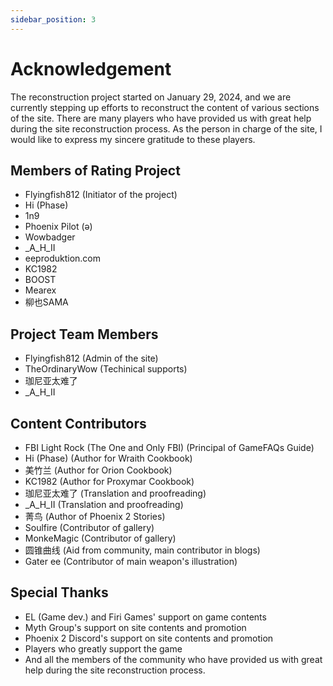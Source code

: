 ```yaml
---
sidebar_position: 3
---
```


# Acknowledgement

The reconstruction project started on January 29, 2024, and we are currently stepping up efforts to reconstruct the content of various sections of the site. There are many players who have provided us with great help during the site reconstruction process. As the person in charge of the site, I would like to express my sincere gratitude to these players.

## Members of Rating Project

- Flyingfish812 (Initiator of the project)
- Hi (Phase)
- 1n9
- Phoenix Pilot (ǝ)
- Wowbadger
- _A_H_II
- eeproduktion.com
- KC1982
- BOOST
- Mearex
- 柳也SAMA

## Project Team Members

- Flyingfish812 (Admin of the site)
- TheOrdinaryWow (Techinical supports)
- 珈尼亚太难了
- _A_H_II

## Content Contributors

- FBI Light Rock (The One and Only FBI) (Principal of GameFAQs Guide)
- Hi (Phase) (Author for Wraith Cookbook)
- 美竹兰 (Author for Orion Cookbook)
- KC1982 (Author for Proxymar Cookbook)
- 珈尼亚太难了 (Translation and proofreading)
- _A_H_II (Translation and proofreading)
- 菁鸟 (Author of Phoenix 2 Stories)
- Soulfire (Contributor of gallery)
- MonkeMagic (Contributor of gallery)
- 圆锥曲线 (Aid from community, main contributor in blogs)
- Gater ee (Contributor of main weapon's illustration)

## Special Thanks

- EL (Game dev.) and Firi Games' support on game contents
- Myth Group's support on site contents and promotion
- Phoenix 2 Discord's support on site contents and promotion
- Players who greatly support the game
- And all the members of the community who have provided us with great help during the site reconstruction process.